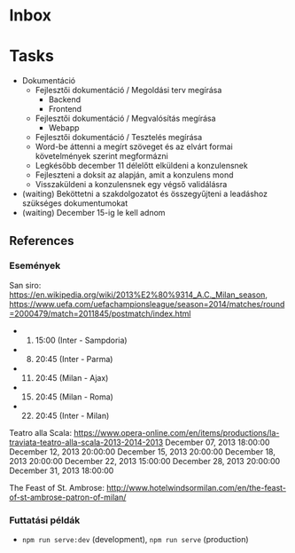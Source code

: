 # Inbox

# Tasks

- Dokumentáció
	- Fejlesztői dokumentáció / Megoldási terv megírása
		- Backend
		- Frontend
	- Fejlesztői dokumentáció / Megvalósítás megírása
		- Webapp
	- Fejlesztői dokumentáció / Tesztelés megírása
	- Word-be áttenni a megírt szöveget és az elvárt formai követelmények szerint megformázni
	- Legkésőbb december 11 délelőtt elküldeni a konzulensnek
	- Fejleszteni a doksit az alapján, amit a konzulens mond
	- Visszaküldeni a konzulensnek egy végső validálásra
- (waiting) Beköttetni a szakdolgozatot és összegyűjteni a leadáshoz szükséges dokumentumokat
- (waiting) December 15-ig le kell adnom

## References

### Események

San siro: https://en.wikipedia.org/wiki/2013%E2%80%9314_A.C._Milan_season, https://www.uefa.com/uefachampionsleague/season=2014/matches/round=2000479/match=2011845/postmatch/index.html
- 1. 15:00 (Inter - Sampdoria)
- 8. 20:45 (Inter - Parma)
- 11. 20:45 (Milan - Ajax)
- 15. 20:45 (Milan - Roma)
- 22. 20:45 (Inter - Milan)

Teatro alla Scala: https://www.opera-online.com/en/items/productions/la-traviata-teatro-alla-scala-2013-2014-2013
December 07, 2013 18:00:00
December 12, 2013 20:00:00
December 15, 2013 20:00:00
December 18, 2013 20:00:00
December 22, 2013 15:00:00
December 28, 2013 20:00:00
December 31, 2013 18:00:00

The Feast of St. Ambrose: http://www.hotelwindsormilan.com/en/the-feast-of-st-ambrose-patron-of-milan/

### Futtatási példák

- `npm run serve:dev` (development), `npm run serve` (production)
